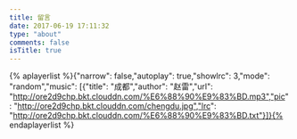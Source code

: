 ```yaml
---
title: 留言
date: 2017-06-19 17:11:32
type: "about"
comments: false
isTitle: true
---
```


{% aplayerlist %}{"narrow": false,"autoplay": true,"showlrc": 3,"mode": "random","music": [{"title": "成都","author": "赵雷","url": "http://ore2d9chp.bkt.clouddn.com/%E6%88%90%E9%83%BD.mp3","pic": "http://ore2d9chp.bkt.clouddn.com/chengdu.jpg","lrc": "http://ore2d9chp.bkt.clouddn.com/%E6%88%90%E9%83%BD.txt"}]}{% endaplayerlist %}

